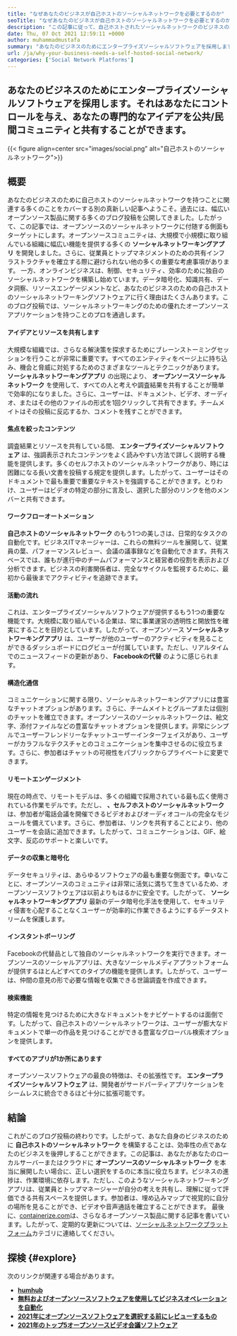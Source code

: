 ```yaml
---
title: "なぜあなたのビジネスが自己ホストのソーシャルネットワークを必要とするのか" 
seoTitle: "なぜあなたのビジネスが自己ホストのソーシャルネットワークを必要とするのか" 
description: "この記事に従って、自己ホストされたソーシャルネットワークのビジネスの利点について学びます。チームや個人のために公共/プライベートスペースを構築することができます。" 
date: Thu, 07 Oct 2021 12:59:11 +0000
author: muhammadmustafa
summary: "あなたのビジネスのためにエンタープライズソーシャルソフトウェアを採用します。それはあなたにコントロールを与え、あなたの専門的なアイデアを公共/民間コミュニティと共有することができます。" 
url: /ja/why-your-business-needs-a-self-hosted-social-network/
categories: ['Social Network Platforms']
---
```


## あなたのビジネスのためにエンタープライズソーシャルソフトウェアを採用します。それはあなたにコントロールを与え、あなたの専門的なアイデアを公共/民間コミュニティと共有することができます。

{{< figure align=center src="images/social.png" alt="自己ホストのソーシャルネットワーク">}}


## 概要
あなたのビジネスのために自己ホストのソーシャルネットワークを持つことに関連する多くのことをカバーする別の真新しい記事へようこそ。過去には、幅広いオープンソース製品に関する多くのブログ投稿を公開してきました。したがって、この記事では、オープンソースのソーシャルネットワークに付随する側面もターゲットにします。オープンソースコミュニティは、大規模で小規模に取り組んでいる組織に幅広い機能を提供する多くの  **ソーシャルネットワーキングアプリ**  を開発しました。さらに、従業員とトップマネジメントのための共有インフラストラクチャを確立する際に避けられない他の多くの重要な考慮事項があります。
一方、オンラインビジネスは、制御、セキュリティ、効率のために独自のソーシャルネットワークを構築し始めています。データ暗号化、知識共有、データ洞察、リソースエンゲージメントなど、あなたのビジネスのための自己ホストのソーシャルネットワーキングソフトウェアに行く理由はたくさんあります。このブログ投稿では、ソーシャルネットワーキングのための優れたオープンソースアプリケーションを持つことのプロを通過します。

#### アイデアとリソースを共有します
大規模な組織では、さらなる解決策を探求するためにブレーンストーミングセッションを行うことが非常に重要です。すべてのエンティティをページ上に持ち込み、機会と脅威に対処するためのさまざまなツールとテクニックがあります。  **ソーシャルネットワーキングアプリ** の出現により、 **オープンソースソーシャルネットワーク**  を使用して、すべての人と考えや調査結果を共有することが簡単で効率的になりました。さらに、ユーザーは、ドキュメント、ビデオ、オーディオ、またはその他のファイルの形式を1回クリックして共有できます。チームメイトはその投稿に反応するか、コメントを残すことができます。

#### 焦点を絞ったコンテンツ
調査結果とリソースを共有している間、  **エンタープライズソーシャルソフトウェア**  は、強調表示されたコンテンツをよく読みやすい方法で詳しく説明する機能を提供します。多くのセルフホストのソーシャルネットワークがあり、時には困難になる長い文書を投稿する規定を提供します。したがって、ユーザーはそのドキュメントで最も重要で重要なテキストを強調することができます。とりわけ、ユーザーはビデオの特定の部分に言及し、選択した部分のリンクを他のメンバーと共有できます。

#### ワークフローオートメーション
 **自己ホストのソーシャルネットワーク** のもう1つの美しさは、日常的なタスクの自動化です。ビジネスITマネージャーは、これらの無料ツールを展開して、従業員の葉、パフォーマンスレビュー、会議の議事録などを自動化できます。共有スペースでは、誰もが進行中のチームパフォーマンスと経営者の役割を表示および分析できます。ビジネスの利害関係者は、完全なサイクルを監視するために、最初から最後までアクティビティを追跡できます。

#### 活動の流れ
これは、エンタープライズソーシャルソフトウェアが提供するもう1つの重要な機能です。大規模に取り組んでいる企業は、常に事業運営の透明性と開放性を確実にすることを目的としています。したがって、オープンソース  **ソーシャルネットワーキングアプリ** は、ユーザーが他のユーザーのアクティビティを見ることができるダッシュボードにログビューが付属しています。ただし、リアルタイムでのニュースフィードの更新があり、 **Facebookの代替**  のように感じられます。

#### 構造化通信
コミュニケーションに関する限り、ソーシャルネットワーキングアプリには豊富なチャットオプションがあります。さらに、チームメイトとグループまたは個別のチャットを確立できます。オープンソースのソーシャルネットワークは、絵文字、添付ファイルなどの豊富なチャットオプションを提供します。非常にシンプルでユーザーフレンドリーなチャットユーザーインターフェイスがあり、ユーザーがカラフルなテクスチャとのコミュニケーションを集中させるのに役立ちます。さらに、参加者はチャットの可視性をパブリックからプライベートに変更できます。

#### リモートエンゲージメント
現在の時点で、リモートモデルは、多くの組織で採用されている最も広く使用されている作業モデルです。ただし、  **、セルフホストのソーシャルネットワーク**  は、参加者が電話会議を開催できるビデオおよびオーディオコールの完全なモジュールを備えています。さらに、参加者は、リンクを共有することにより、他のユーザーを会話に追加できます。したがって、コミュニケーションは、GIF、絵文字、反応のサポートと楽しいです。

#### データの収集と暗号化
データセキュリティは、あらゆるソフトウェアの最も重要な側面です。幸いなことに、オープンソースのコミュニティは非常に活気に満ちて生きているため、オープンソースソフトウェアは以前よりもはるかに安全です。したがって、  **ソーシャルネットワーキングアプリ**  最新のデータ暗号化手法を使用して、セキュリティ侵害を心配することなくユーザーが効率的に作業できるようにするデータストリームを保護します。

#### インスタントポーリング
Facebookの代替品として独自のソーシャルネットワークを実行できます。オープンソースのソーシャルアプリは、大きなソーシャルメディアプラットフォームが提供するほとんどすべてのタイプの機能を提供します。したがって、ユーザーは、仲間の意見の形で必要な情報を収集できる世論調査を作成できます。

#### 検索機能
特定の情報を見つけるために大きなドキュメントをナビゲートするのは面倒です。したがって、自己ホストのソーシャルネットワークは、ユーザーが膨大なドキュメントで単一の作品を見つけることができる豊富なグローバル検索オプションを提供します。

#### すべてのアプリが1か所にあります
オープンソースソフトウェアの最良の特徴は、その拡張性です。  **エンタープライズソーシャルソフトウェア**  は、開発者がサードパーティアプリケーションをシームレスに統合できるほど十分に拡張可能です。

## 結論
これがこのブログ投稿の終わりです。したがって、あなた自身のビジネスのために  **自己ホストのソーシャルネットワーク** を構築することは、効率性の点であなたのビジネスを後押しすることができます。この記事は、あなたがあなたのローカルサーバーまたはクラウドに **オープンソースのソーシャルネットワーク**  を本当に展開したい場合に、正しい選択をするのに本当に役立ちます。ビジネスの進捗は、作業環境に依存します。ただし、このようなソーシャルネットワーキングアプリは、従業員とトップマネージャーが自分の考えを共有し、理解に従って評価できる共有スペースを提供します。参加者は、埋め込みマップで視覚的に自分の場所を見ることができ、ビデオや音声通話を確立することができます。
最後に、[containerize.com][1]は、さらなるオープンソース製品に関する記事を書いています。したがって、定期的な更新については、[ソーシャルネットワークプラットフォーム][2]カテゴリに連絡してください。

## 探検 {#explore}

次のリンクが関連する場合があります。
*  **[humhub][3]**  
*  **[無料およびオープンソースソフトウェアを使用してビジネスオペレーションを自動化][4]**  
*  **[2021年にオープンソースソフトウェアを選択する前にレビューするもの][5]**  
* [  **2021年のトップ5オープンソースビデオ会議ソフトウェア**  ][6]



 [1]: https://www.containerize.com/
 [2]: https://products.containerize.com/social-network-platforms/
 [3]: https://products.containerize.com/social-network-platforms/humhub/
 [4]: https://blog.containerize.com/blogging/automate-business-operations-using-open-source-software/
 [5]: https://blog.containerize.com/cmdb-software/things-to-review-before-opting-open-source-software-in-2021/
 [6]: https://blog.containerize.com/video-conferencing-software/top-5-open-source-video-conferencing-software-of-2021/
